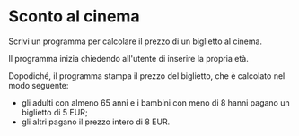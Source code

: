 # Sconto al cinema

Scrivi un programma per calcolare il prezzo di un biglietto al cinema.

Il programma inizia chiedendo all'utente di inserire la propria età.

Dopodiché, il programma stampa il prezzo del biglietto, che è calcolato nel modo seguente:
* gli adulti con almeno 65 anni e i bambini con meno di 8 hanni pagano un biglietto di 5 EUR;
* gli altri pagano il prezzo intero di 8 EUR.
